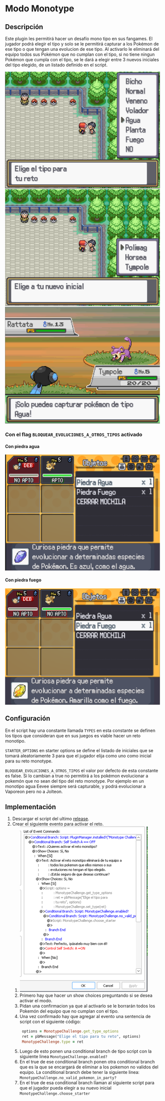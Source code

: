 # Modo Monotype

## Descripción

Este plugin les permitirá hacer un desafío mono tipo en sus fangames. El jugador podrá elegir el tipo y solo se le permitirá capturar a los Pokémon de ese tipo o que tengan una evolucion de ese tipo. Al activarlo le eliminará del equipo todos sus Pokémon que no cumplan con el tipo, si no tiene ningun Pokémon que cumpla con el tipo, se le dará a elegir entre 3 nuevos iniciales del tipo elegido, de un listado definido en el script.

![captura 1](assets/capture1.png)
![captura 2](assets/capture2.png)
![captura 3](assets/capture3.png)

### Con el flag `BLOQUEAR_EVOLUCIONES_A_OTROS_TIPOS` activado

#### Con piedra agua

![imagen water_stone](assets/water_stone.png)

#### Con piedra fuego

![imagen fire_stone](assets/fire_stone.png)

## Configuración

En el script hay una constante llamada `TYPES` en esta constante se definen los tipos que consideran que en sus juegos es viable hacer un reto monotipo.

`STARTER_OPTIONS` en starter options se define el listado de iniciales que se tomará aleatoriamente 3 para que el jugador elija como uno como inicial para su reto monotype.

`BLOQUEAR_EVOLUCIONES_A_OTROS_TIPOS` el valor por defecto de esta constante es false. Si lo cambian a true no permitirá a los pokémon evolucionar a pokemón que no sean del tipo del reto monotype. Por ejemplo en un monotipo agua Eevee siempre será capturable, y podrá evolucionar a Vaporeon pero no a Jolteon.

## Implementación

1. Descargar el script del ultimo [release](https://github.com/Pokemon-Fan-Games/Modo-Monotype/releases/latest).
2. Crear el siguiente evento para activar el reto.
   1. ![imagen evento](/assets/evento1.png)
   2. Primero hay que hacer un show choices preguntando si se desea activar el modo.
   3. Pidan una confirmacion ya que al activarlo se le borrarán todos los Pokemón del equipo que no cumplan con el tipo.
   4. Una vez confirmado hay que agregar al evento una sentencia de script con el siguiente código:
      ```ruby
       options = MonotypeChallenge.get_type_options
       ret = pbMessage("Elige el tipo para tu reto", options)
       MonotypeChallenge.type = ret
      ```
   5. Luego de esto ponen una conditional branch de tipo script con la siguiente linea `MonotypeChallenge.enabled?`
   6. En el true de ese conditional branch ponen otra conditional branch que es la que se encargará de eliminar a los pokemon no validos del equipo. La conditional branch debe tener la siguiente linea: `MonotypeChallenge.no_valid_pokemon_in_party?`
   7. En el true de esa conditional branch llaman al siguiente script para que el jugador pueda elegir a su nuevo inicial `MonotypeChallenge.choose_starter`